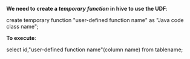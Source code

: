 **We need to create a *temporary function* in hive to use the UDF**:

create temporary function "user-defined function name" as "Java code class name";

**To execute**:

select id,"user-defined function name"(column name) from tablename;
